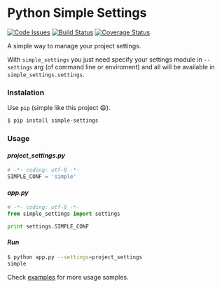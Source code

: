 Python Simple Settings
======================
[![Code Issues](http://www.quantifiedcode.com/api/v1/project/1b5307f0f1584c3b9c736f976b57e973/badge.svg)](http://www.quantifiedcode.com/app/project/1b5307f0f1584c3b9c736f976b57e973)
[![Build Status](https://travis-ci.org/drgarcia1986/simple-settings.svg)](https://travis-ci.org/drgarcia1986/simple-settings)
[![Coverage Status](https://coveralls.io/repos/drgarcia1986/simple-settings/badge.svg)](https://coveralls.io/r/drgarcia1986/simple-settings)

A simple way to manage your project settings.

With `simple_settings` you just need specify your settings module in `--settings` arg (of command line or enviroment) and all will be available in `simple_settings.settings`.

### Instalation
Use `pip` (simple like this project :smile:).

```bash
$ pip install simple-settings
```

### Usage
#### _project_settings.py_
```python
# -*- coding: utf-8 -*-
SIMPLE_CONF = 'simple'
```
#### _app.py_
```python
# -*- coding: utf-8 -*-
from simple_settings import settings

print settings.SIMPLE_CONF
```
#### _Run_
```bash
$ python app.py --settings=project_settings
simple
```
Check [examples](https://github.com/drgarcia1986/simple-settings/tree/master/examples) for more usage samples.
